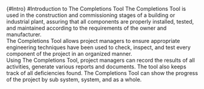 {#Intro}
#Introduction to The Completions Tool
The Completions Tool is used in the construction and commissioning stages of a building or industrial plant, assuring that all components are properly installed, tested, and maintained according to the requirements of the owner and manufacturer.  
The Completions Tool allows project managers to ensure appropriate engineering techniques have been used to check, inspect, and test every component of the project in an organized manner.  
Using The Completions Tool, project managers can record the results of all activities, generate various reports and documents. The tool also keeps track of all deficiencies found. The Completions Tool can show the progress of the project by sub system, system, and as a whole.   
